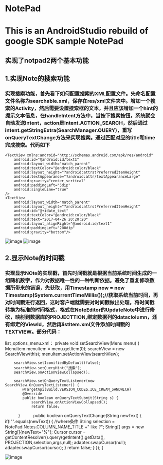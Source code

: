 # NotePad
This is an AndroidStudio rebuild of google SDK sample NotePad
======================
实现了notpad2两个基本功能
--------------------
1.实现Note的搜索功能
--------------------
### 实现搜索功能，首先看下如何配置搜索的XML配置文件。先命名配置文件名称为searchable.xml，保存在res/xml文件夹中。增加一个搜索的Activity，然后需要设置搜索框的文本，并且应该增加一个hint的提示文本信息，在handleIntent方法中，当按下搜索按钮，系统就会自动发送Intent，action是Intent.ACTION_SEARCH，然后通过intent.getStringExtra(SearchManager.QUERY)，重写onQueryTextChange方法来实现搜索。通过匹配对应的title和time完成搜索。代码如下
<RelativeLayout
    xmlns:android="http://schemas.android.com/apk/res/android"
    android:layout_width="match_parent"
    android:layout_height="wrap_content"
    android:padding="5dp">

    <TextView xmlns:android="http://schemas.android.com/apk/res/android"
        android:id="@android:id/text1"
        android:layout_width="match_parent"
        android:textColor="@android:color/black"
        android:layout_height="?android:attrstPreferredItemHeight"
        android:textAppearance="?android:attr/textAppearanceLarge"
        android:gravity="center_vertical"
        android:paddingLeft="5dip"
        android:singleLine="true"
    />
    <TextView
        android:layout_width="match_parent"
        android:layout_height="?android:attrstPreferredItemHeight"
        android:id="@+idate_text"
        android:textColor="@android:color/black"
        android:text="2017-04-26 20:20:20"
        android:layout_alignRight="@android:id/text1"
        android:paddingLeft="200dip"
        android:gravity="bottom"/>
</RelativeLayout>


![image](https://github.com/Dabiuliu/notpad/blob/master/app/src/main/res/123/1.png)
![image](https://github.com/Dabiuliu/notpad/blob/master/app/src/main/res/123/2.png)

2.显示Note的时间戳
-------------------
### 实现显示NOte的实现戳，首先时间戳就是根据当前系统时间生成的一组随机数字，作为对数据唯一性的一种判断依据。避免了重复修改数据所带来的错误，先获取，用Timestamp now = new Timestamp(System.currentTimeMillis());//获取系统当前时间，再对时间戳进行返回，这时客户端就需要对时间戳做出处理，将时间戳转换为标准的时间格式，格式在NoteEditor的UpdateNote中进行修改，映射到数据库的PROJECTTION,绑定数据列的dataclolumn，还有绑定的ViewId，然后再listItem.xml文件添加时间戳的TEXTVIEW。部分代码：
list_options_menu.xml：
    <item android:id="@+id/menu_search"
        android:showAsAction="always"
        android:title="搜索" />
private void setSearchView(Menu menu) {
        MenuItem menuItem = menu.getItem(0);
        searchView = new SearchView(this);
        menuItem.setActionView(searchView);

        searchView.setIconifiedByDefault(false);
        searchView.setQueryHint("搜索");
        searchView.onActionViewCollapsed();

        searchView.setOnQueryTextListener(new SearchView.OnQueryTextListener() {
            @TargetApi(Build.VERSION_CODES.ICE_CREAM_SANDWICH)
            @Override
            public boolean onQueryTextSubmit(String s) {
                searchView.onActionViewCollapsed();
                return false;
            }
            public boolean onQueryTextChange(String newText) {
                if(!"".equals(newText)) {
                    //where条件
                    String selection = NotePad.Notes.COLUMN_NAME_TITLE +" like ?";
                    String[] args = new String[]{newText+"%"};
                    Cursor cursor = getContentResolver().query(getIntent().getData(),
                            PROJECTION,selection,args,null);
                    adapter.swapCursor(null);
                    adapter.swapCursor(cursor);
                }
                return false;
            }
        });
    }


![image](https://github.com/Dabiuliu/notpad/blob/master/app/src/main/res/123/3.png)
